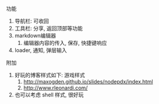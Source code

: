 功能
1. 导航栏: 可收回
2. 工具栏: 分享, 返回顶部等功能
3. markdown编辑器
   1. 编辑器内容的传入, 保存, 快捷键响应
4. loader, 通知, 弹层输入

附加
1. 好玩的博客样式如下: 游戏样式
   1. http://maxogden.github.io/slides/nodepdx/index.html
   2. http://www.rleonardi.com/
2. 也可以考虑 shell 样式, 很好玩